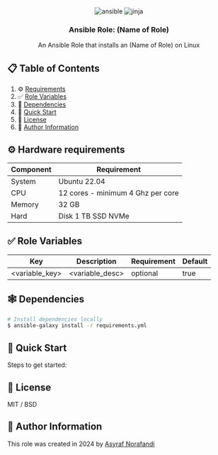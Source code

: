 <div align="center">
  <br />
    <!-- Header image here if possible -->
    <!-- <a href="https://astar.network/" target="_blank">
      <img src="https://repository-images.githubusercontent.com/177367936/60698df1-c1d8-4f3f-8d49-780ea65a04fc" alt="Project Banner">
    </a> -->
  <br />

  <div>
    <img src="https://img.shields.io/badge/-Ansible-black?style=for-the-badge&logoColor=white&logo=ansible&color=000000" alt="ansible" />
    <img src="https://img.shields.io/badge/-Jinja-black?style=for-the-badge&logoColor=grey&logo=jinja&color=ffffff" alt="jinja" />
  </div>

  <h3 align="center">Ansible Role: (Name of Role)</h3>

   <div align="center">
    An Ansible Role that installs an (Name of Role) on Linux
    </div>
</div>

## 📋 Table of Contents

<!-- CI Badges here -->

1. ⚙️ [Requirements](#requirements)
2. ✅ [Role Variables](#variables)
3. 🔗 [Dependencies](#dependencies)
4. 🚀 [Quick Start](#quick-start)
5. 📜 [License](#license)
6. 🧐 [Author Information](#author)

## ⚙️ <a name="requirements">Hardware requirements</a>

| Component | Requirement                       |
| --------- | --------------------------------- |
| System    | Ubuntu 22.04                      |
| CPU       | 12 cores - minimum 4 Ghz per core |
| Memory    | 32 GB                             |
| Hard      | Disk 1 TB SSD NVMe                |

## ✅ <a name="variables">Role Variables</a>

| Key            | Description     | Requirement | Default |
| -------------- | --------------- | ----------- | ------- |
| <variable_key> | <variable_desc> | optional    | true    |

## 🕸️ <a name="dependencies">Dependencies</a>

```bash
# Install dependencies locally
$ ansible-galaxy install -r requirements.yml
```

## 🔗 <a name="quick-start">Quick Start</a>

Steps to get started:

## 📜 <a name="license">License</a>

MIT / BSD

## 🧐 <a name="author">Author Information</a>

This role was created in 2024 by [Asyraf Norafandi](https://www.github.com/asyrafnorafandi)
